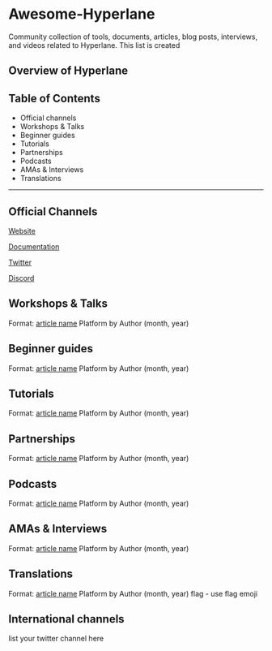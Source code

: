 # Awesome-Hyperlane
Community collection of tools, documents, articles, blog posts, interviews, and videos related to Hyperlane. This list is created 
## Overview of Hyperlane 

## Table of Contents 
- Official channels 
- Workshops & Talks
- Beginner guides
- Tutorials
- Partnerships
- Podcasts 
- AMAs & Interviews
- Translations
--------------

## Official Channels
[Website](https://www.hyperlane.xyz/)

[Documentation](https://docs.hyperlane.xyz/)

[Twitter](https://twitter.com/Hyperlane_xyz)

[Discord](https://discord.com/invite/hyperlane)

## Workshops & Talks
Format: 
[article name](URL) Platform by Author (month, year)
## Beginner guides
Format: 
[article name](URL) Platform by Author (month, year)
## Tutorials
Format: 
[article name](URL) Platform by Author (month, year)
## Partnerships
Format: 
[article name](URL) Platform by Author (month, year)
## Podcasts 
Format: 
[article name](URL) Platform by Author (month, year)
## AMAs & Interviews
Format: 
[article name](URL) Platform by Author (month, year)
## Translations
Format: 
[article name](URL) Platform by Author (month, year) flag - use flag emoji 
## International channels 
list your twitter channel here
